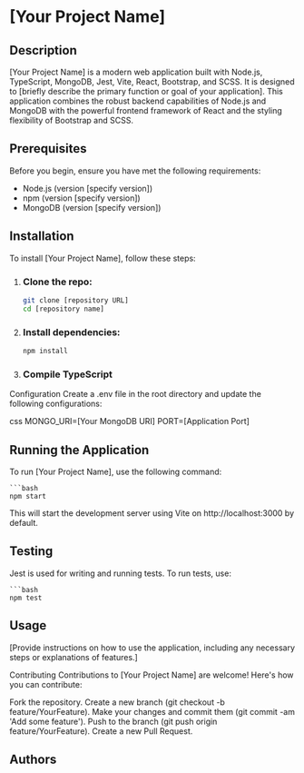 # [Your Project Name]

## Description

[Your Project Name] is a modern web application built with Node.js, TypeScript, MongoDB, Jest, Vite, React, Bootstrap, and SCSS. It is designed to [briefly describe the primary function or goal of your application]. This application combines the robust backend capabilities of Node.js and MongoDB with the powerful frontend framework of React and the styling flexibility of Bootstrap and SCSS.

## Prerequisites

Before you begin, ensure you have met the following requirements:
- Node.js (version [specify version])
- npm (version [specify version])
- MongoDB (version [specify version])

## Installation

To install [Your Project Name], follow these steps:

1. ### Clone the repo:
   ```bash
   git clone [repository URL]
   cd [repository name]
   

2. ### Install dependencies:
    ```bash
    npm install
   
3. ### Compile TypeScript


Configuration
Create a .env file in the root directory and update the following configurations:

css
MONGO_URI=[Your MongoDB URI]
PORT=[Application Port]

## Running the Application
To run [Your Project Name], use the following command:
    
    ```bash
    npm start
    
This will start the development server using Vite on http://localhost:3000 by default.


## Testing
Jest is used for writing and running tests. To run tests, use:

    ```bash
    npm test

## Usage
[Provide instructions on how to use the application, including any necessary steps or explanations of features.]

Contributing
Contributions to [Your Project Name] are welcome! Here's how you can contribute:

Fork the repository.
Create a new branch (git checkout -b feature/YourFeature).
Make your changes and commit them (git commit -am 'Add some feature').
Push to the branch (git push origin feature/YourFeature).
Create a new Pull Request.


## Authors